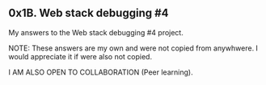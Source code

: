## 0x1B. Web stack debugging #4

My answers to the Web stack debugging #4 project.

NOTE: These answers are my own and were not copied from anywhwere. I would appreciate it if were also not copied.

I AM ALSO OPEN TO COLLABORATION (Peer learning).
